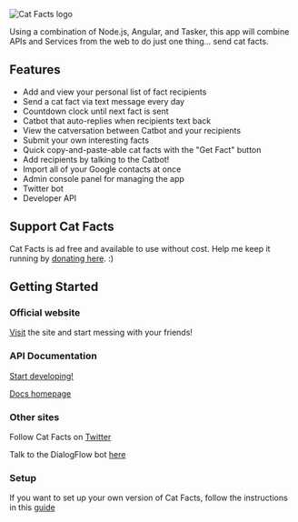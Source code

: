 ![Cat Facts logo](http://i.imgur.com/9RGJ5Ea.png)

Using a combination of Node.js, Angular, and Tasker, this app will combine APIs and Services from the web to do just one thing... send cat facts.

## Features
- Add and view your personal list of fact recipients
- Send a cat fact via text message every day
- Countdown clock until next fact is sent
- Catbot that auto-replies when recipients text back
- View the catversation between Catbot and your recipients
- Submit your own interesting facts
- Quick copy-and-paste-able cat facts with the "Get Fact" button
- Add recipients by talking to the Catbot!
- Import all of your Google contacts at once
- Admin console panel for managing the app
- Twitter bot
- Developer API

## Support Cat Facts
Cat Facts is ad free and available to use without cost. Help me keep it running by [donating here](http://bit.ly/2tC599V). :)

## Getting Started

### Official website
[Visit](https://cat-fact.herokuapp.com) the site  and start messing with your friends!

### API Documentation
[Start developing!](https://alexwohlbruck.github.io/cat-facts/docs)

[Docs homepage](https://alexwohlbruck.github.io/cat-facts)

### Other sites
Follow Cat Facts on [Twitter](https://twitter.com/datos_de_gatos)

Talk to the DialogFlow bot [here](https://bot.dialogflow.com/d7b47381-1453-4b31-a20c-9825de80cf88)

### Setup
If you want to set up your own version of Cat Facts, follow the instructions in this [guide](https://alexwohlbruck.github.io/cat-facts/docs/setup)